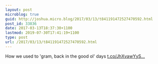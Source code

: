 ```yaml
---
layout: post
microblog: true
guid: http://joshua.micro.blog/2017/03/13/t841191472527470592.html
post_id: 33836
date: 2017-03-13T18:37:30+1100
lastmod: 2019-07-30T17:41:19+1100
type: post
url: /2017/03/13/t841191472527470592.html
---
```

How we used to 'gram, back in the good ol' days [t.co/JhXvawYyS...](https://t.co/JhXvawYySC)
